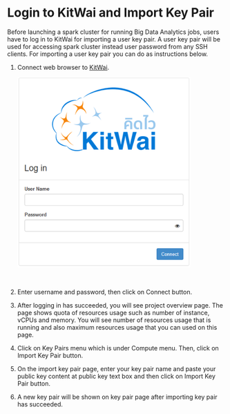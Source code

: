 # Login to KitWai and Import Key Pair 

Before launching a spark cluster for running Big Data Analytics jobs, users have to log in to KitWai for importing  a user key pair. A  user key pair will be used for accessing spark cluster instead user password from any SSH clients. For importing a user key pair you can do as instructions below.

1. Connect web browser to [KitWai](https://kitwai.com). 

   <img src="loginpage.png" width="400">

   ​

2. Enter username and password, then click on Connect button.

3. After logging in has succeeded, you will see project overview page. The page shows quota of resources usage such as number of instance, vCPUs  and memory. You will see number of resources usage that is running and also maximum resources usage that you can used on this page.

4. Click on Key Pairs menu which is under Compute menu. Then, click on Import Key Pair button.

5. On the import key pair page, enter your key pair name and paste your public key content at public key text box and then click on Import Key Pair button.

6. A new key pair will be shown on key pair page after importing key pair has succeeded.

